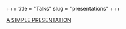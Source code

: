 +++
title = "Talks"
slug = "presentations"
+++

[A SIMPLE PRESENTATION](/presentations/apresent/index.html)
